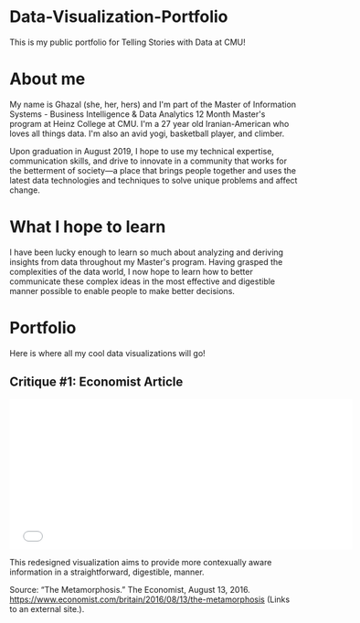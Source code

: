 # Data-Visualization-Portfolio
This is my public portfolio for Telling Stories with Data at CMU!

# About me
My name is Ghazal (she, her, hers) and I'm part of the Master of Information Systems - Business Intelligence & Data Analytics 12 Month Master's program at Heinz College at CMU. I'm a 27 year old Iranian-American who loves all things data. I'm also an avid yogi, basketball player, and climber. 

Upon graduation in August 2019, I hope to use my technical expertise, communication skills, and drive to innovate in a community that works for the betterment of society—a place that brings people together and uses the latest data technologies and techniques to solve unique problems and affect change. 

# What I hope to learn
I have been lucky enough to learn so much about analyzing and deriving insights from data throughout my Master's program. Having grasped the complexities of the data world, I now hope to learn how to better communicate these complex ideas in the most effective and digestible manner possible to enable people to make better decisions. 

# Portfolio
Here is where all my cool data visualizations will go!

## Critique #1: Economist Article
<iframe title="Social Media: Transformation in The Labour Party" aria-label="Bar Chart" src="//datawrapper.dwcdn.net/a7XeD/1/" scrolling="no" frameborder="0" style="border: none;" width="600" height="263"></iframe>

This redesigned visualization aims to provide more contexually aware information in a straightforward, digestible, manner. 

Source: “The Metamorphosis.” The Economist, August 13, 2016. https://www.economist.com/britain/2016/08/13/the-metamorphosis (Links to an external site.).

